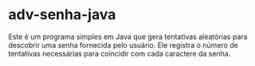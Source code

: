 # adv-senha-java
Este é um programa simples em Java que gera tentativas aleatórias para descobrir uma senha fornecida pelo usuário. Ele registra o número de tentativas necessárias para coincidir com cada caractere da senha.
